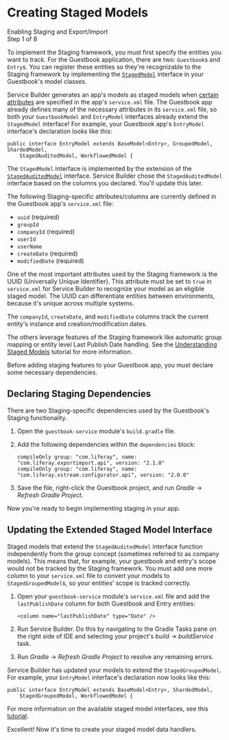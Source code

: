 # Creating Staged Models [](id=creating-staged-models)

<div class="learn-path-step">
    <p>Enabling Staging and Export/Import<br>Step 1 of 8</p>
</div>

To implement the Staging framework, you must first specify the entities you want
to track. For the Guestbook application, there are two: `Guestbook`s and
`Entry`s. You can register these entities so they're recognizable to the Staging
framework by implementing the
[`StagedModel`](@platform-ref@/7.0-latest/javadocs/portal-kernel/com/liferay/portal/kernel/model/StagedModel.html)
interface in your Guestbook's model classes.

Service Builder generates an app's models as staged models when 
[certain attributes](/develop/tutorials/-/knowledge_base/7-1/understanding-staged-models#important-attributes-in-staging)
are specified in the app's `service.xml` file. The Guestbook app already defines
many of the necessary attributes in its `service.xml` file, so both your
`GuestbookModel` and `EntryModel` interfaces already extend the `StagedModel`
interface! For example, your Guestbook app's `EntryModel` interface's
declaration looks like this:

    public interface EntryModel extends BaseModel<Entry>, GroupedModel, ShardedModel,
        StagedAuditedModel, WorkflowedModel {

The `StagedModel` interface is implemented by the extension of the
[`StagedAuditedModel`](@platform-ref@/7.0-latest/javadocs/portal-kernel/com/liferay/portal/kernel/model/StagedAuditedModel.html)
interface. Service Builder chose the `StagedAuditedModel` interface based on the
columns you declared. You'll update this later.

The following Staging-specific attributes/columns are currently defined in the
Guestbook app's `service.xml` file:

- `uuid` (required)
- `groupId`
- `companyId` (required)
- `userId`
- `userName`
- `createDate` (required)
- `modifiedDate` (required)

One of the most important attributes used by the Staging framework is the UUID
(Universally Unique Identifier). This attribute must be set to `true` in
`service.xml` for Service Builder to recognize your model as an eligible staged
model. The UUID can differentiate entities between environments, because it's
unique across multiple systems.

The `companyId`, `createDate`, and `modifiedDate` columns track the current
entity's instance and creation/modification dates.

The others leverage features of the Staging framework like automatic group
mapping or entity level Last Publish Date handling. See the
[Understanding Staged Models](/develop/tutorials/-/knowledge_base/7-0/understanding-staged-models)
tutorial for more information.

Before adding staging features to your Guestbook app, you must declare some
necessary dependencies.

## Declaring Staging Dependencies [](id=declaring-staging-dependencies)

There are two Staging-specific dependencies used by the Guestbook's Staging
functionality.

1.  Open the `guestbook-service` module's `build.gradle` file.

2.  Add the following dependencies within the `dependencies` block:

        compileOnly group: "com.liferay", name: "com.liferay.exportimport.api", version: "2.1.0"
        compileOnly group: "com.liferay", name: "com.liferay.xstream.configurator.api", version: "2.0.0"

3.  Save the file, right-click the Guestbook project, and run *Gradle* &rarr;
    *Refresh Gradle Project*.

Now you're ready to begin implementing staging in your app.

## Updating the Extended Staged Model Interface [](id=updating-the-extended-staged-model-interface)

Staged models that extend the `StagedAuditedModel` interface function
independently from the group concept (sometimes referred to as company models).
This means that, for example, your guestbook and entry's scope would not be
tracked by the Staging framework. You must add one more column to your
`service.xml` file to convert your models to `StagedGroupedModel`s, so your
entities' scope is tracked correctly.

1.  Open your `guestbook-service` module's `service.xml` file and add the
    `lastPublishDate` column for both Guestbook and Entry entities:

        <column name="lastPublishDate" type="Date" />

2.  Run Service Builder. Do this by navigating to the Gradle Tasks pane on the
    right side of IDE and selecting your project's *build* &rarr; *buildService*
    task.

3.  Run *Gradle* &rarr; *Refresh Gradle Project* to resolve any remaining
    errors.

Service Builder has updated your models to extend the `StagedGroupedModel`.
For example, your `EntryModel` interface's declaration now looks like this:

    public interface EntryModel extends BaseModel<Entry>, ShardedModel,
        StagedGroupedModel, WorkflowedModel {

For more information on the available staged model interfaces, see this
[tutorial](/develop/tutorials/-/knowledge_base/7-0/understanding-staged-models#staged-model-interfaces).

Excellent! Now it's time to create your staged model data handlers.
